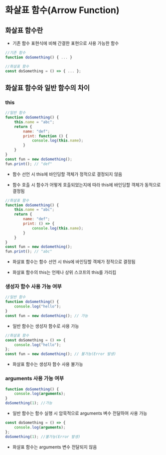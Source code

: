 # 화살표 함수(Arrow Function)

## 화살표 함수란

- 기존 함수 표현식에 비해 간결한 표현으로 사용 가능한 함수

```js
//기존 함수
function doSomething() { ... }

//화살표 함수
const doSomething = () => { ... };
```

## 화살표 함수와 일반 함수의 차이

### **this**

```js
//일반 함수
function doSomething() {
    this.name = "abc";
    return {
        name: "def";
        print: function () {
            console.log(this.name);
        }
    }
}
const fun = new doSomething();
fun.print(); // "def"
```

- 함수 선언 시 this에 바인딩할 객체가 정적으로 결정되지 않음

- 함수 호출 시 함수가 어떻게 호출되었는지에 따라 this에 바인딩할 객체가 동적으로 결정됨

```js
//화살표 함수
function doSomething() {
    this.name = "abc";
    return {
        name: "def";
        print: () => {
            console.log(this.name);
        }
    }
}
const fun = new doSomething();
fun.print(); // "abc"
```
- 화살표 함수는 함수 선언 시 this에 바인딩할 객체가 정적으로 결정됨

- 화살표 함수의 this는 언제나 상위 스코프의 this를 가리킴

### **생성자 함수 사용 가능 여부**

```js
//일반 함수
function doSomething() {
    console.log("hello");
}
const fun = new doSomething(); // 가능
```

- 일반 함수는 생성자 함수로 사용 가능

```js
//화살표 함수
const doSomething = () => {
    console.log("hello");
};
const fun = new doSomething(); // 불가능(Error 발생)
```

- 화살표 함수는 생성자 함수 사용 불가능

### **arguments 사용 가능 여부**

```js
function doSomething() {
    console.log(arguments);
}
doSomething(1); //가능
```

- 일반 함수는 함수 실행 시 암묵적으로 arguments 벼수 전달하여 사용 가능

```js
const doSomething = () => {
    console.log(arguments);
};
doSomething(1); //불가능(Error 발생)
```

- 화살표 함수는 arguments 변수 전달되지 않음

